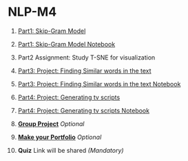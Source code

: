 # NLP-M4

1. [Part1: Skip-Gram Model](https://github.com/anillko1108/SKIP-GRAM-MODEL/blob/main/SKIP-GRAM%20MODEL.md)
2. [Part1: Skip-Gram Model Notebook](https://github.com/anillko1108/SKIP-GRAM-MODEL/blob/main/Skip_Model_Notebook.ipynb)
3.  Part2 Assignment: Study T-SNE for visualization
4. [Part3: Project: Finding Similar words in the text](Finding%20Similar%20Words%20in%20Text/Finding%20Similar%20Words.md)
5. [Part3: Project: Finding Similar words in the text Notebook](Finding%20Similar%20Words%20in%20Text/Finding%20Similar%20Words.ipynb)
6. [Part4: Project: Generating tv scripts](tv_script_generation_readme.md)
7. [Part4: Project: Generating tv scripts Notebook](tv_script_generation.ipynb)



13. **[Group Project](gp.md)** *Optional*

14. **[Make your Portfolio](https://github.com/DevIncept/Portfolio)** *Optional*

15. **Quiz** Link will be shared    *(Mandatory)*
